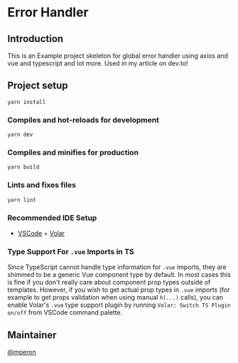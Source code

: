 # Error Handler

## Introduction

This is an Example project skeleton for global error handler using axios and vue and typescript and lot more. Used in my article on dev.to!

## Project setup

```node
yarn install
```

### Compiles and hot-reloads for development

```node
yarn dev
```

### Compiles and minifies for production

```node
yarn build
```

### Lints and fixes files

```node
yarn lint
```

### Recommended IDE Setup

- [VSCode](https://code.visualstudio.com/) + [Volar](https://marketplace.visualstudio.com/items?itemName=johnsoncodehk.volar)

### Type Support For `.vue` Imports in TS

Since TypeScript cannot handle type information for `.vue` imports, they are shimmed to be a generic Vue component type by default. In most cases this is fine if you don't really care about component prop types outside of templates. However, if you wish to get actual prop types in `.vue` imports (for example to get props validation when using manual `h(...)` calls), you can enable Volar's `.vue` type support plugin by running `Volar: Switch TS Plugin on/off` from VSCode command palette.

## Maintainer

[@mperon](https://github.com/mperon)
